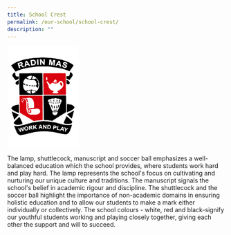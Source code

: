 ```yaml
---
title: School Crest
permalink: /our-school/school-crest/
description: ""
---
```

<img src="/images/small_logo.jpg" style="width: 33%;" >

The lamp, shuttlecock, manuscript and soccer ball emphasizes a well-balanced education which the school provides, where students work hard and play hard. The lamp represents the school's focus on cultivating and nurturing our unique culture and traditions. The manuscript signals the school's belief in academic rigour and discipline. The shuttlecock and the soccer ball highlight the importance of non-academic domains in ensuring holistic education and to allow our students to make a mark either individually or collectively. The school colours - white, red and black-signify our youthful students working and playing closely together, giving each other the support and will to succeed.